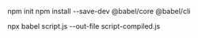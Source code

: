 npm init
npm install --save-dev @babel/core @babel/cli

npx babel script.js --out-file script-compiled.js